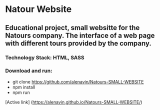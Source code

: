 # Natour Website

## Educational project, small websitte for the Natours company. The interface of a web page with different tours provided by the company. 

### Technology Stack: HTML, SASS

### Download and run:
* git clone https://github.com/alenavin/Natours-SMALL-WEBSITE
* npm install
* npm run



[Active link] (https://alenavin.github.io/Natours-SMALL-WEBSITE/)

